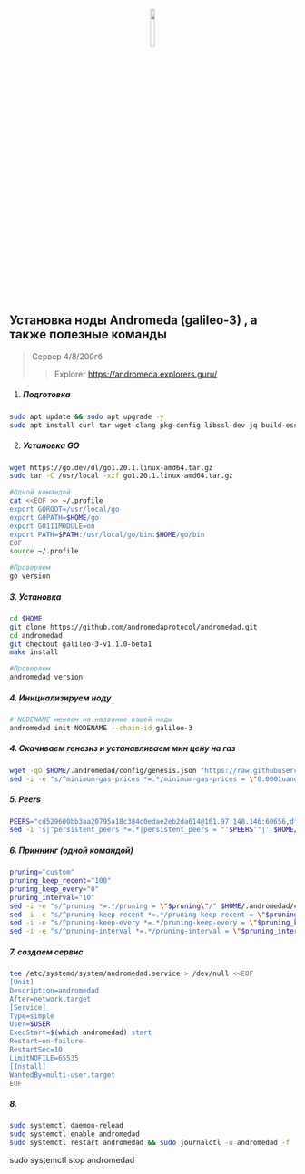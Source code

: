 
<p align="center" width="100%">
    <img width="13%" src="https://pbs.twimg.com/profile_images/1532538144817434625/UknhHKpu_400x400.jpg"> 
</p>
 

## Установка ноды Andromeda (galileo-3) , а также полезные команды 
> Сервер 4/8/200гб
> >Explorer https://andromeda.explorers.guru/

1. ##### Подготовка
```sh
sudo apt update && sudo apt upgrade -y
sudo apt install curl tar wget clang pkg-config libssl-dev jq build-essential bsdmainutils git make ncdu gcc git jq chrony liblz4-tool -y
```
2. ##### Установка GO
```sh
wget https://go.dev/dl/go1.20.1.linux-amd64.tar.gz
sudo tar -C /usr/local -xzf go1.20.1.linux-amd64.tar.gz

#Одной командой
cat <<EOF >> ~/.profile
export GOROOT=/usr/local/go
export GOPATH=$HOME/go
export GO111MODULE=on
export PATH=$PATH:/usr/local/go/bin:$HOME/go/bin
EOF
source ~/.profile

#Проверяем
go version
```
##### 3. Установка 
```sh
cd $HOME
git clone https://github.com/andromedaprotocol/andromedad.git
cd andromedad
git checkout galileo-3-v1.1.0-beta1
make install

#Проверяем 
andromedad version
```

##### 4. Инициализируем ноду 
```sh 
# NODENAME меняем на название вашей ноды
andromedad init NODENAME --chain-id galileo-3
```
##### 4. Скачиваем генезиз и устанавливаем мин цену на газ
```sh
wget -qO $HOME/.andromedad/config/genesis.json "https://raw.githubusercontent.com/andromedaprotocol/testnets/galileo-3/genesis.json"
sed -i -e "s/^minimum-gas-prices *=.*/minimum-gas-prices = \"0.0001uandr\"/" $HOME/.andromedad/config/app.toml
```
##### 5. Peers
```sh
PEERS="cd529600bb3aa20795a18c384c0edae2eb2da614@161.97.148.146:60656,dff203d0633c98eea4a228c5e913f22236043d89@23.88.69.101:16656,3f9594221efe3e9cd4d0de31f71993fc0f12bf01@65.21.245.252:26656,95e8225c5b8a21c1fecd411f37c75f5515de1891@185.197.251.203:26656,5e5186020063f7f8a3f3c6c23feca32830a18f33@65.109.174.30:56656,d30a56dd61de5b3e8d36bf40cb0a15add3915c91@195.3.223.33:37656,7ff2aaa5c49a0907e52689cc90fa416ec70e06a4@185.245.182.152:30656,704e605f9bd65912d8c65a58f955601c31188548@65.21.203.204:19656,433cc64756cb7f00b5fb4b26de97dc0db72b27ca@65.108.216.219:6656,b594f01b5b49a11b6d2e97c3b6358dc1388a1039@65.108.108.52:26656,29a9c5bfb54343d25c89d7119fade8b18201c503@209.34.206.32:26656"
sed -i 's|^persistent_peers *=.*|persistent_peers = "'$PEERS'"|' $HOME/.andromedad/config/config.toml
```

##### 6. Приннинг (одной командой)
```sh
pruning="custom"
pruning_keep_recent="100"
pruning_keep_every="0"
pruning_interval="10"
sed -i -e "s/^pruning *=.*/pruning = \"$pruning\"/" $HOME/.andromedad/config/app.toml
sed -i -e "s/^pruning-keep-recent *=.*/pruning-keep-recent = \"$pruning_keep_recent\"/" $HOME/.andromedad/config/app.toml
sed -i -e "s/^pruning-keep-every *=.*/pruning-keep-every = \"$pruning_keep_every\"/" $HOME/.andromedad/config/app.toml
sed -i -e "s/^pruning-interval *=.*/pruning-interval = \"$pruning_interval\"/" $HOME/.andromedad/config/app.toml
```

##### 7. создаем сервис
```sh 
tee /etc/systemd/system/andromedad.service > /dev/null <<EOF
[Unit]
Description=andromedad
After=network.target
[Service]
Type=simple
User=$USER
ExecStart=$(which andromedad) start
Restart=on-failure
RestartSec=10
LimitNOFILE=65535
[Install]
WantedBy=multi-user.target
EOF
```
##### 8. 
```sh 
sudo systemctl daemon-reload
sudo systemctl enable andromedad 
sudo systemctl restart andromedad && sudo journalctl -u andromedad -f
```


sudo systemctl stop andromedad

